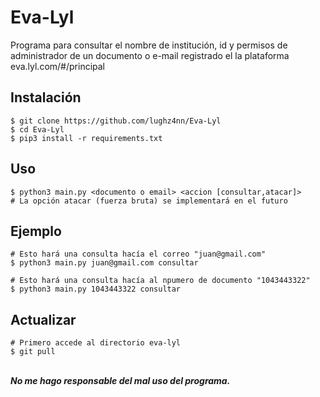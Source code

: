 # Eva-Lyl
Programa para consultar el nombre de institución, id y permisos de administrador de un documento o e-mail registrado el la plataforma eva.lyl.com/#/principal

## Instalación
```console
$ git clone https://github.com/lughz4nn/Eva-Lyl
$ cd Eva-Lyl
$ pip3 install -r requirements.txt
```

## Uso
```console
$ python3 main.py <documento o email> <accion [consultar,atacar]>
# La opción atacar (fuerza bruta) se implementará en el futuro
```

## Ejemplo
```console
# Esto hará una consulta hacía el correo "juan@gmail.com"
$ python3 main.py juan@gmail.com consultar

# Esto hará una consulta hacía al npumero de documento "1043443322"
$ python3 main.py 1043443322 consultar
```

## Actualizar
```console
# Primero accede al directorio eva-lyl
$ git pull
```

<br/>

<footer>
    <strong><i>No me hago responsable del mal uso del programa.</i></strong>
</footer>
